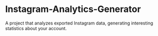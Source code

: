 # Instagram-Analytics-Generator
A project that analyzes exported Instagram data, generating interesting statistics about your account.
